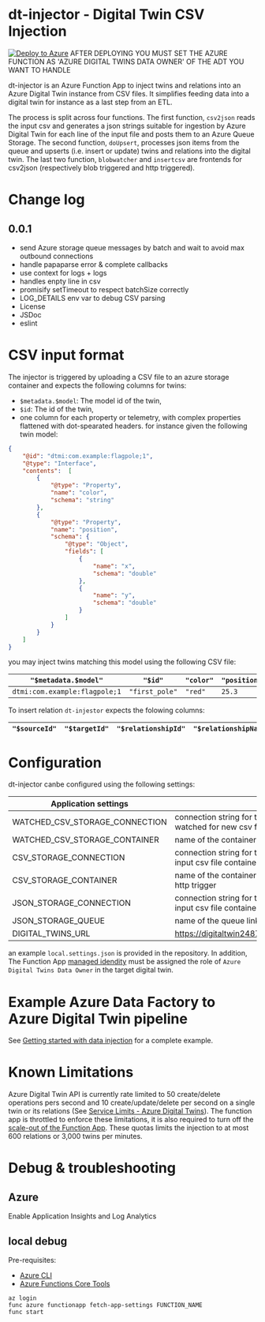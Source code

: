 # dt-injector - Digital Twin CSV Injection

[![Deploy to Azure](https://aka.ms/deploytoazurebutton)](https://portal.azure.com/#create/Microsoft.Template/uri/https%3A%2F%2Fraw.githubusercontent.com%2FCosmo-Tech%2Fazure-digital-twin-injector%2Fmain%2Fdeploy%2Fazuredeploy.json)
AFTER DEPLOYING YOU MUST SET THE AZURE FUNCTION AS 'AZURE DIGITAL TWINS DATA OWNER' OF THE ADT YOU WANT TO HANDLE

dt-injector is an Azure Function App to inject twins and relations into an
Azure Digital Twin instance from CSV files. It simplifies feeding data into a
digital twin for instance as a last step from an ETL.

The process is split across four functions. The first function, `csv2json`
reads the input csv and generates a json strings suitable for ingestion by
Azure Digital Twin for each line of the input file and posts them to an Azure
Queue Storage. The second function, `doUpsert`, processes json items from the
queue and upserts (i.e. insert or update) twins and relations into the
digital twin. The last two function, `blobwatcher` and `insertcsv` are
frontends for csv2json (respectively blob triggered and http triggered).

# Change log
## 0.0.1
* send Azure storage queue messages by batch and wait to avoid max outbound connections
* handle papaparse error & complete callbacks
* use context for logs + logs
* handles enpty line in csv
* promisify setTimeout to respect batchSize correctly
* LOG_DETAILS env var to debug CSV parsing
* License
* JSDoc
* eslint

# CSV input format

The injector is triggered by uploading a CSV file to an azure storage
container and expects the following columns for twins:
 - `$metadata.$model`: The model id of the twin,
 - `$id`: The id of the twin,
 - one column for each property or telemetry, with complex properties
   flattened with dot-spearated headers.
for instance given the following twin model:
```json
{
    "@id": "dtmi:com.example:flagpole;1",
    "@type": "Interface",
    "contents":  [
        {
            "@type": "Property",
            "name": "color",
            "schema": "string"
        },
        {
            "@type": "Property",
            "name": "position",
            "schema": {
                "@type": "Object",
                "fields": [
                    {
                        "name": "x",
                        "schema": "double"
                    },
                    {
                        "name": "y",
                        "schema": "double"
                    }
                ]
            }
        }
    ]
}
```

you may inject twins matching this model using the following CSV file:

| `"$metadata.$model"`          | `"$id"`        | `"color"` | `"position.x"` | `"position.y"` |
| ----------------------------- | -------------- | --------- | -------------- | -------------- |
| `dtmi:com.example:flagpole;1` | `"first_pole"` | `"red"`   | `25.3`         | `42.0`         |

To insert relation `dt-injestor` expects the folowing columns:

| `"$sourceId"` | `"$targetId"` | `"$relationshipId"` | `"$relationshipName"` | `"property1"` | `"property..."` |
| ------------- | ------------- | ------------------- | --------------------- | ------------- | --------------- |

# Configuration

dt-injector canbe configured using the following settings:

| **Application settings**       |                                                                                                     |
| ------------------------------ | --------------------------------------------------------------------------------------------------- |
| WATCHED_CSV_STORAGE_CONNECTION | connection string for the storage account being watched for new csv files                           |
| WATCHED_CSV_STORAGE_CONTAINER  | name of the container to monitor for new csv                                                        |
| CSV_STORAGE_CONNECTION         | connection string for the storage account hosting the input csv file container for the http trigger |
| CSV_STORAGE_CONTAINER          | name of the container where new csv are read by the http trigger                                    |
| JSON_STORAGE_CONNECTION        | connection string for the storage account hosting the input csv file container                      |
| JSON_STORAGE_QUEUE             | name of the queue linking the two functions                                                         |
| DIGITAL_TWINS_URL               | https://digitaltwin24876.api.weu.digitaltwins.azure.net                                             |


an example `local.settings.json` is provided in the repository. In addition,
The Function App [managed
idendity](https://docs.microsoft.com/en-us/azure/app-service/overview-managed-identity?tabs=javascript)
must be assigned the role of `Azure Digital Twins Data Owner` in the target
digital twin.

# Example Azure Data Factory to Azure Digital Twin pipeline

See [Getting started with data injection](https://github.com/Cosmo-Tech/getting-started-with-data-injection) for a complete example.

# Known Limitations

Azure Digital Twin API is currently rate limited to 50 create/delete
operations pers second and 10 create/update/delete per second on a single
twin or its relations (See [Service Limits - Azure Digital
Twins](https://docs.microsoft.com/en-us/azure/digital-twins/reference-service-limits)).
The function app is throttled to enforce these limitations, it is also
required to turn off the [scale-out of the Function
App](https://docs.microsoft.com/en-us/azure/azure-functions/functions-scale).
These quotas limits the injection to at most 600 relations or 3,000 twins per minutes.

# Debug & troubleshooting
## Azure
Enable Application Insights and Log Analytics
## local debug
Pre-requisites:
* [Azure CLI](https://docs.microsoft.com/en-us/cli/azure/install-azure-cli)
* [Azure Functions Core Tools](https://docs.microsoft.com/en-us/azure/azure-functions/functions-run-local?tabs=linux%2Ccsharp%2Cportal%2Cbash%2Ckeda)
``` batch
az login
func azure functionapp fetch-app-settings FUNCTION_NAME
func start
```
